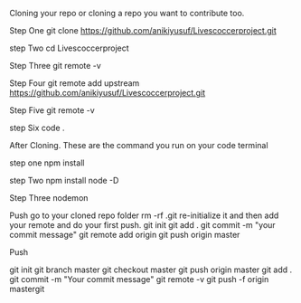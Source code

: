 Cloning  your repo or cloning a repo you want to contribute too.

Step One 
git clone https://github.com/anikiyusuf/Livescoccerproject.git 

step Two 
cd Livescoccerproject

Step Three 
git remote -v 

Step Four 
git remote add upstream https://github.com/anikiyusuf/Livescoccerproject.git

Step Five 
git remote -v

step Six 
code .


After  Cloning. These are the command you run on your code terminal 

step one
npm install

step Two
npm install node -D

Step Three 
nodemon
 


Push 
go to your cloned repo folder 
rm -rf .git
re-initialize it and then add your remote and do your first push.
git init
git add .
git commit -m "your commit message"
git remote add origin 
git push origin master 


Push 

git init 
git branch master
git checkout master
git push origin master
git add .
git commit -m "Your commit message"
git remote -v
git push -f origin mastergit 